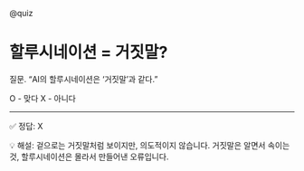 @quiz

# 할루시네이션 = 거짓말?

질문. “AI의 할루시네이션은 ‘거짓말’과 같다.”

O - 맞다
X - 아니다

---

✅ 정답: X
<br>

💡 해설: 겉으로는 거짓말처럼 보이지만, 의도적이지 않습니다. 거짓말은 알면서 속이는 것, 할루시네이션은 몰라서 만들어낸 오류입니다.

